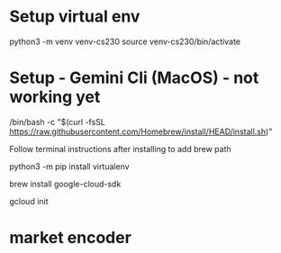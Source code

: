 # Setup virtual env
python3 -m venv venv-cs230
source venv-cs230/bin/activate

# Setup - Gemini Cli (MacOS) - not working yet

/bin/bash -c "$(curl -fsSL https://raw.githubusercontent.com/Homebrew/install/HEAD/install.sh)"

Follow terminal instructions after installing to add brew path

python3 -m pip install virtualenv

brew install google-cloud-sdk

gcloud init

# market encoder
